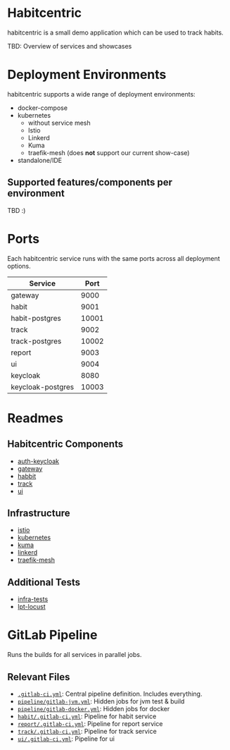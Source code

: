 # Habitcentric

habitcentric is a small demo application which can be used to track habits.

TBD: Overview of services and showcases

# Deployment Environments

habitcentric supports a wide range of deployment environments:

- docker-compose
- kubernetes
    - without service mesh
    - Istio
    - Linkerd
    - Kuma
    - traefik-mesh (does **not** support our current show-case)
- standalone/IDE

## Supported features/components per environment

TBD :)

# Ports

Each habitcentric service runs with the same ports across all deployment options.

| Service           | Port  |
|-------------------|-------|
| gateway           | 9000  |
| habit             | 9001  |
| habit-postgres    | 10001 |
| track             | 9002  |
| track-postgres    | 10002 |
| report            | 9003  |
| ui                | 9004  |
| keycloak          | 8080  |
| keycloak-postgres | 10003 |

# Readmes

## Habitcentric Components

- [auth-keycloak](services/auth-keycloak/README.md)
- [gateway](services/gateway/README.md)
- [habbit](hservices/abit/README.md)
- [track](services/track/README.md)
- [ui](services/ui/README.md)

## Infrastructure

- [istio](infrastructure/istio/README.md)
- [kubernetes](infrastructure/kubernetes/README.md)
- [kuma](infrastructure/kuma/README.md)
- [linkerd](infrastructure/linkerd/README.md)
- [traefik-mesh](infrastructure/traefik-mesh/README.md)

## Additional Tests

- [infra-tests](test/infra/README.md)
- [lpt-locust](test/lpt-locust/README.md)

# GitLab Pipeline

Runs the builds for all services in parallel jobs.

## Relevant Files

- [`.gitlab-ci.yml`](.gitlab-ci.yml): Central pipeline definition. Includes everything.
- [`pipeline/gitlab-jvm.yml`](pipeline/gitlab-jvm.yml): Hidden jobs for jvm test & build
- [`pipeline/gitlab-docker.yml`](pipeline/gitlab-docker.yml): Hidden jobs for docker
- [`habit/.gitlab-ci.yml`](habit/.gitlab-ci.yml): Pipeline for habit service
- [`report/.gitlab-ci.yml`](report/.gitlab-ci.yml): Pipeline for report service
- [`track/.gitlab-ci.yml`](track/.gitlab-ci.yml): Pipeline for track service
- [`ui/.gitlab-ci.yml`](ui/.gitlab-ci.yml): Pipeline for ui
